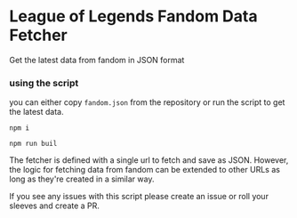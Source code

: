 # League of Legends Fandom Data Fetcher

Get the latest data from fandom in JSON format

### using the script
you can either copy `fandom.json` from the repository or run the script to get the latest data.

```
npm i

npm run buil
```

The fetcher is defined with a single url to fetch and save as JSON. However, the logic for fetching data from fandom can be extended to other URLs as long as they're created in a similar way.

If you see any issues with this script please create an issue or roll your sleeves and create a PR.
